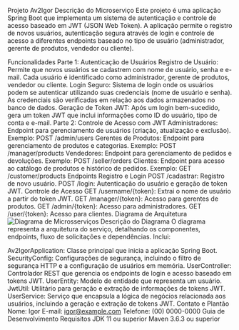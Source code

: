 Projeto Av2Igor
Descrição do Microserviço
Este projeto é uma aplicação Spring Boot que implementa um sistema de autenticação e controle de acesso baseado em JWT (JSON Web Token). A aplicação permite o registro de novos usuários, autenticação segura através de login e controle de acesso a diferentes endpoints baseado no tipo de usuário (administrador, gerente de produtos, vendedor ou cliente).

Funcionalidades
Parte 1: Autenticação de Usuários
Registro de Usuário: Permite que novos usuários se cadastrem com nome de usuário, senha e e-mail. Cada usuário é identificado como administrador, gerente de produtos, vendedor ou cliente.
Login Seguro: Sistema de login onde os usuários podem se autenticar utilizando suas credenciais (nome de usuário e senha). As credenciais são verificadas em relação aos dados armazenados no banco de dados.
Geração de Token JWT: Após um login bem-sucedido, gera um token JWT que inclui informações como ID do usuário, tipo de conta e e-mail.
Parte 2: Controle de Acesso com JWT
Administradores: Endpoint para gerenciamento de usuários (criação, atualização e exclusão). Exemplo: POST /admin/users
Gerentes de Produtos: Endpoint para gerenciamento de produtos e categorias. Exemplo: POST /manager/products
Vendedores: Endpoint para gerenciamento de pedidos e devoluções. Exemplo: POST /seller/orders
Clientes: Endpoint para acesso ao catálogo de produtos e histórico de pedidos. Exemplo: GET /customer/products
Endpoints
Registro e Login
POST /cadastrar: Registro de novo usuário.
POST /login: Autenticação do usuário e geração de token JWT.
Controle de Acesso
GET /username/{token}: Extrai o nome de usuário a partir do token JWT.
GET /manager/{token}: Acesso para gerentes de produtos.
GET /admin/{token}: Acesso para administradores.
GET /user/{token}: Acesso para clientes.
Diagrama de Arquitetura
<img src="diagrama-microservicos.png" alt="Diagrama de Microsserviços">
Descrição do Diagrama
O diagrama representa a arquitetura do serviço, detalhando os componentes, endpoints, fluxo de solicitações e dependências. Inclui:

Av2IgorApplication: Classe principal que inicia a aplicação Spring Boot.
SecurityConfig: Configurações de segurança, incluindo o filtro de segurança HTTP e a configuração de usuários em memória.
UserController: Controlador REST que gerencia os endpoints de login e acesso baseado em tokens JWT.
UserEntity: Modelo de entidade que representa um usuário.
JwtUtil: Utilitário para geração e extração de informações de tokens JWT.
UserService: Serviço que encapsula a lógica de negócios relacionada aos usuários, incluindo a geração e extração de tokens JWT.
Contato e Plantão
Nome: Igor
E-mail: igor@example.com
Telefone: (00) 0000-0000
Guia de Desenvolvimento
Requisitos
JDK 11 ou superior
Maven 3.6.3 ou superior
